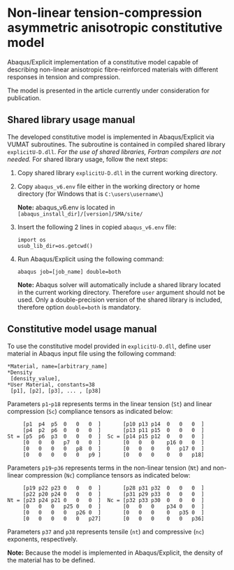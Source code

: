 # Non-linear tension-compression asymmetric anisotropic constitutive model

Abaqus/Explicit implementation of a constitutive model capable of describing non-linear anisotropic fibre-reinforced materials with different responses in tension and compression.

The model is presented in the article currently under consideration for publication.

## Shared library usage manual
The developed constitutive model is implemented in Abaqus/Explicit via VUMAT subroutines. The subroutine is contained in compiled shared library `explicitU-D.dll`. *For the use of shared libraries, Fortran compilers are not needed.* For shared library usage, follow the next steps:
1. Copy shared library `explicitU-D.dll` in the current working directory.
2. Copy `abaqus_v6.env` file either in the working directory or home directory (for Windows that is `C:\users\username\`)
   
   **Note:** abaqus_v6.env is located in `[abaqus_install_dir]/[version]/SMA/site/`
3. Insert the following 2 lines in copied `abaqus_v6.env` file:
   ```
   import os
   usub_lib_dir=os.getcwd()
   ```
4. Run Abaqus/Explicit using the following command:

   `abaqus job=[job_name] double=both`

   **Note:** Abaqus solver will automatically include a shared library located in the current working directory. Therefore `user` argument should not be used. Only a double-precision version of the shared library is included, therefore option `double=both` is mandatory. 

## Constitutive model usage manual

To use the constitutive model provided in `explicitU-D.dll`, define user material in Abaqus input file using the following command:
```
*Material, name=[arbitrary_name]
*Density
 [density_value],
*User Material, constants=38
 [p1], [p2], [p3], ... , [p38]
```
Parameters `p1`-`p18` represents terms in the linear tension (`St`) and linear compression (`Sc`) compliance tensors as indicated below: 
```
     [p1  p4  p5  0   0   0  ]       [p10 p13 p14  0   0   0  ]
     [p4  p2  p6  0   0   0  ]       [p13 p11 p15  0   0   0  ]
St = [p5  p6  p3  0   0   0  ]  Sc = [p14 p15 p12  0   0   0  ]
     [0   0   0   p7  0   0  ]       [0   0   0    p16 0   0  ]
     [0   0   0   0   p8  0  ]       [0   0   0    0   p17 0  ]
     [0   0   0   0   0   p9 ]       [0   0   0    0   0   p18]
```
Parameters `p19`-`p36` represents terms in the non-linear tension (`Nt`) and non-linear compression (`Nc`) compliance tensors as indicated below: 
```
     [p19 p22 p23 0   0   0  ]       [p28 p31 p32  0   0   0  ]
     [p22 p20 p24 0   0   0  ]       [p31 p29 p33  0   0   0  ]
Nt = [p23 p24 p21 0   0   0  ]  Nc = [p32 p33 p30  0   0   0  ]
     [0   0   0   p25 0   0  ]       [0   0   0    p34 0   0  ]
     [0   0   0   0   p26 0  ]       [0   0   0    0   p35 0  ]
     [0   0   0   0   0   p27]       [0   0   0    0   0   p36]
```
Parameters `p37` and `p38` represents tensile (`nt`) and compressive (`nc`) exponents, respectively.

**Note:** Because the model is implemented in Abaqus/Explicit, the density of the material has to be defined.
